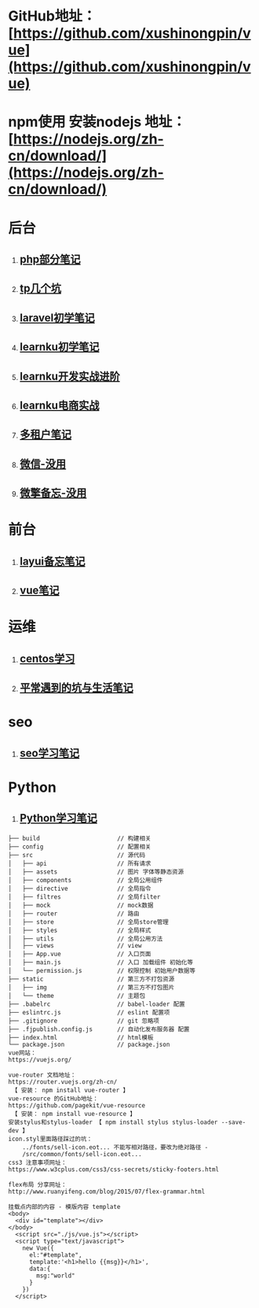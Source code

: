 # GitHub地址： [https://github.com/xushinongpin/vue](https://github.com/xushinongpin/vue)

# npm使用 安装nodejs 地址： [https://nodejs.org/zh-cn/download/](https://nodejs.org/zh-cn/download/)

# 后台

1. ## [php部分笔记](https://php.lvtian.vip/)
2. ## [tp几个坑](https://tp.lvtian.vip/)
3. ## [**laravel初学笔记**](https://laravel.lvtian.vip)
4. ## [learnku初学笔记](https://learnku.lvtian.vip/)
5. ## [learnku开发实战进阶](https://learnku-2.ilvtian.vip/)
6. ## [learnku电商实战 ](https://learnku-shop.ilvtian.vip/)
7. ## [多租户笔记](https://multi-tenant.lvtian.vip/)
8. ## [微信-没用](https://wechat.lvtian.vip/)
9. ## [微擎备忘-没用](https://weiqing.lvtian.vip)

# 前台

1. ## [layui备忘笔记](https://layui.lvtian.vip/)
2. ## [vue笔记](https://vue.lvtian.vip/)

# 运维

1. ## [centos学习](https://linux_centos.lvtian.vip/)
2. ## [平常遇到的坑与生活笔记](https://net.lvtian.vip/)

# seo

1. ## [seo学习笔记](https://seo.lvtian.vip/)

# Python

1. ## [Python学习笔记](https://python.lvtian.vip/)

```
├── build                      // 构建相关  
├── config                     // 配置相关
├── src                        // 源代码
│   ├── api                    // 所有请求
│   ├── assets                 // 图片 字体等静态资源
│   ├── components             // 全局公用组件
│   ├── directive              // 全局指令
│   ├── filtres                // 全局filter
│   ├── mock                   // mock数据
│   ├── router                 // 路由
│   ├── store                  // 全局store管理
│   ├── styles                 // 全局样式
│   ├── utils                  // 全局公用方法
│   ├── views                  // view
│   ├── App.vue                // 入口页面
│   ├── main.js                // 入口 加载组件 初始化等
│   └── permission.js          // 权限控制 初始用户数据等
├── static                     // 第三方不打包资源
│   ├── img                    // 第三方不打包图片
│   └── theme                  // 主题包
├── .babelrc                   // babel-loader 配置
├── eslintrc.js                // eslint 配置项
├── .gitignore                 // git 忽略项
├── .fjpublish.config.js       // 自动化发布服务器 配置
├── index.html                 // html模板
└── package.json               // package.json
vue网站：
https://vuejs.org/

vue-router 文档地址：   
https://router.vuejs.org/zh-cn/
 【 安装： npm install vue-router 】
vue-resource 的GitHub地址：  
https://github.com/pagekit/vue-resource
 【 安装： npm install vue-resource 】
安装stylus和stylus-loader 【 npm install stylus stylus-loader --save-dev 】
icon.styl里面路径踩过的坑：
    ../fonts/sell-icon.eot... 不能写相对路径，要改为绝对路径 - 
    /src/common/fonts/sell-icon.eot...
css3 注意事项网址：  
https://www.w3cplus.com/css3/css-secrets/sticky-footers.html

flex布局 分享网址： 
http://www.ruanyifeng.com/blog/2015/07/flex-grammar.html

挂载点内部的内容 - 模版内容 template
<body>
  <div id="template"></div>
</body>
  <script src="./js/vue.js"></script>
  <script type="text/javascript">
    new Vue({
      el:"#template",
      template:'<h1>hello {{msg}}</h1>',
      data:{
        msg:"world"
      }
    })
  </script>

```



